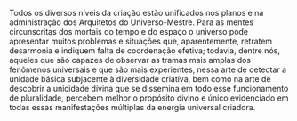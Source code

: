 ﻿Todos os diversos níveis da criação estão unificados nos planos e na administração dos Arquitetos do Universo-Mestre. Para as mentes circunscritas dos mortais do tempo e do espaço o universo pode apresentar muitos problemas e situações que, aparentemente, retratem desarmonia e indiquem falta de coordenação efetiva; todavia, dentre nós, aqueles que são capazes de observar as tramas mais amplas dos fenômenos universais e que são mais experientes, nessa arte de detectar a unidade básica subjacente à diversidade criativa, bem como na arte de descobrir a unicidade divina que se dissemina em todo esse funcionamento de pluralidade, percebem melhor o propósito divino e único evidenciado em todas essas manifestações múltiplas da energia universal criadora.